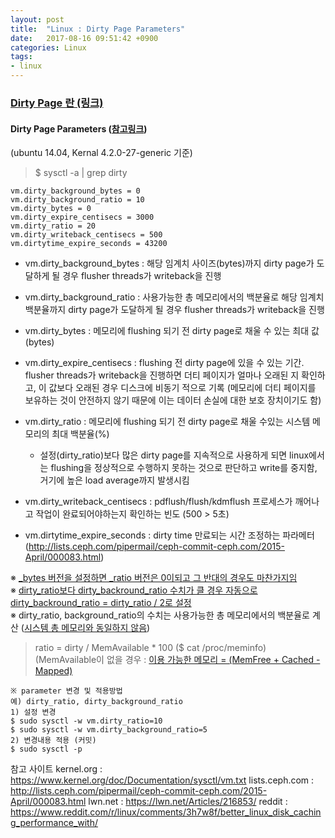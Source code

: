 ```yaml
---
layout: post
title:  "Linux : Dirty Page Parameters"
date:   2017-08-16 09:51:42 +0900
categories: Linux
tags:
- linux
---
```


### <a href ='/linux/2017/08/10/linux_page_cache_dirty_page.html'>Dirty Page 란 (링크)</a>

#### Dirty Page Parameters (<a href ='https://www.kernel.org/doc/Documentation/sysctl/vm.txt'>참고링크</a>) <br>
(ubuntu 14.04, Kernal 4.2.0-27-generic 기준) 
> $ sysctl -a \| grep dirty

```
vm.dirty_background_bytes = 0
vm.dirty_background_ratio = 10
vm.dirty_bytes = 0
vm.dirty_expire_centisecs = 3000
vm.dirty_ratio = 20
vm.dirty_writeback_centisecs = 500
vm.dirtytime_expire_seconds = 43200
```

- vm.dirty_background_bytes : 해당 임계치 사이즈(bytes)까지 dirty page가 도달하게 될 경우 flusher threads가 writeback을 진행

- vm.dirty_background_ratio : 사용가능한 총 메모리에서의 백분율로 해당 임계치 백분율까지 dirty page가 도달하게 될 경우 flusher threads가 writeback을 진행

- vm.dirty_bytes : 메모리에 flushing 되기 전 dirty page로 채울 수 있는 최대 값 (bytes)

- vm.dirty_expire_centisecs :  flushing 전 dirty page에 있을 수 있는 기간.  flusher threads가 writeback을 진행하면 더티 페이지가 얼마나 오래된 지 확인하고, 이 값보다 오래된 경우 디스크에 비동기 적으로 기록 (메모리에 더티 페이지를 보유하는 것이 안전하지 않기 때문에 이는 데이터 손실에 대한 보호 장치이기도 함)

- vm.dirty_ratio : 메모리에 flushing 되기 전 dirty page로 채울 수있는 시스템 메모리의 최대 백분율(%)
	- 설정(dirty_ratio)보다 많은 dirty page를 지속적으로 사용하게 되면 linux에서는 flushing을 정상적으로 수행하지 못하는 것으로 판단하고 write를 중지함, 거기에 높은 load average까지 발생시킴

- vm.dirty_writeback_centisecs : pdflush/flush/kdmflush 프로세스가 깨어나고 작업이 완료되어야하는지 확인하는 빈도 (500 > 5초)

- vm.dirtytime_expire_seconds : dirty time 만료되는 시간 조정하는 파라메터 (http://lists.ceph.com/pipermail/ceph-commit-ceph.com/2015-April/000083.html)

※ <a href ='https://www.kernel.org/doc/Documentation/sysctl/vm.txt'>_bytes 버전을 설정하면 _ratio 버전은 0이되고 그 반대의 경우도 마찬가지임</a>   <br>
※ <a href ='https://lwn.net/Articles/216853/'>dirty_ratio보다 dirty_backround_ratio 수치가 클 경우 자동으로 dirty_backround_ratio = dirty_ratio / 2로 설정 </a>  <br>
※ dirty_ratio, background_ratio의 수치는 사용가능한 총 메모리에서의 백분율로 계산 (<a href ='https://www.kernel.org/doc/Documentation/sysctl/vm.txt'>시스템 총 메모리와 동일하지 않음</a>)  <br>
> ratio = dirty / MemAvailable * 100 ($ cat /proc/meminfo) <br>
(MemAvailable이 없을 경우 : <a href ='https://www.reddit.com/r/linux/comments/3h7w8f/better_linux_disk_caching_performance_with/'>이용 가능한 메모리 = (MemFree + Cached - Mapped)</a> <br>

```
※ parameter 변경 및 적용방법
예) dirty_ratio, dirty_background_ratio
1) 설정 변경
$ sudo sysctl -w vm.dirty_ratio=10
$ sudo sysctl -w vm.dirty_background_ratio=5
2) 변경내용 적용 (커밋)
$ sudo sysctl -p
```

참고 사이트
kernel.org : <https://www.kernel.org/doc/Documentation/sysctl/vm.txt>
lists.ceph.com : <http://lists.ceph.com/pipermail/ceph-commit-ceph.com/2015-April/000083.html>
lwn.net : <https://lwn.net/Articles/216853/>
reddit : <https://www.reddit.com/r/linux/comments/3h7w8f/better_linux_disk_caching_performance_with/> <br>


[Jekyll-docs]: https://Jekyllrb.com/docs/home
[Jekyll-gh]:   https://github.com/Jekyll/Jekyll
[Jekyll-talk]: https://talk.Jekyllrb.com/
